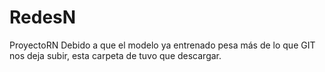 # RedesN
ProyectoRN
Debido a que el modelo ya entrenado pesa más de lo que GIT nos deja subir, esta carpeta de tuvo que descargar.

